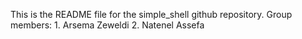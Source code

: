 This is the README file for the simple_shell github repository. 
Group members:
		1. Arsema Zeweldi
		2. Natenel Assefa
